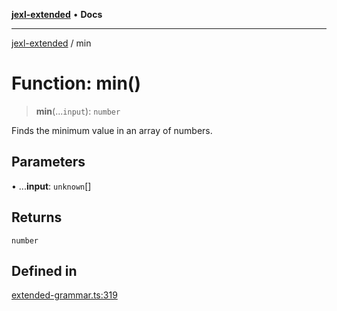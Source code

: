 [**jexl-extended**](../README.md) • **Docs**

***

[jexl-extended](../globals.md) / min

# Function: min()

> **min**(...`input`): `number`

Finds the minimum value in an array of numbers.

## Parameters

• ...**input**: `unknown`[]

## Returns

`number`

## Defined in

[extended-grammar.ts:319](https://github.com/nikoraes/jexl-extended/blob/0d088073b18839315bb7964d107cdd49b0d074cd/src/extended-grammar.ts#L319)
